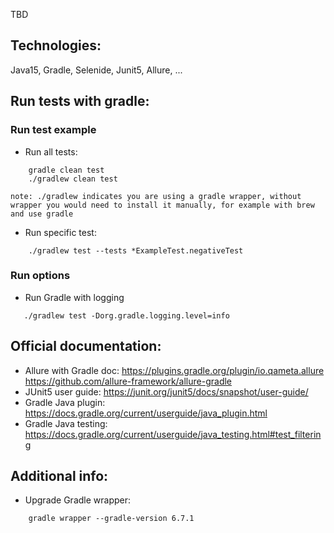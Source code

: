 TBD

## Technologies:
Java15, Gradle, Selenide, Junit5, Allure, ...

## Run tests with gradle:
### Run test example
* Run all tests:
```
    gradle clean test
    ./gradlew clean test
```
``
note: ./gradlew indicates you are using a gradle wrapper, without wrapper you would need to install it manually,
 for example with brew and use gradle
``

* Run specific test: 
```
    ./gradlew test --tests *ExampleTest.negativeTest
```        

### Run options
* Run Gradle with logging
```
   ./gradlew test -Dorg.gradle.logging.level=info
```
## Official documentation:
* Allure with Gradle doc:
https://plugins.gradle.org/plugin/io.qameta.allure
https://github.com/allure-framework/allure-gradle
* JUnit5 user guide: 
https://junit.org/junit5/docs/snapshot/user-guide/    
* Gradle Java plugin:
https://docs.gradle.org/current/userguide/java_plugin.html       
* Gradle Java testing: 
https://docs.gradle.org/current/userguide/java_testing.html#test_filtering
## Additional info:

* Upgrade Gradle wrapper:
```
    gradle wrapper --gradle-version 6.7.1
```